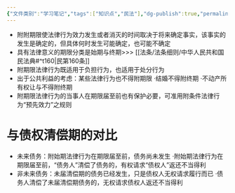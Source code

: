 ```yaml
---
{"文件类别":"学习笔记","tags":["知识点","民法"],"dg-publish":true,"permalink":"/学习笔记studyup/知识点cheese/附期限的法律行为/","dgPassFrontmatter":true,"created":"2024-07-19T09:54:05.270+08:00","updated":"2024-10-25T12:06:32.712+08:00"}
---
```


- 附附期限使法律行为效力发生或者消灭的时间取决于将来确定事实，该事实的发生是确定的，但具体何时发生可能确定，也可能不确定
- 具有法律意义的期限分类是始期与终期>>> [[法条/法条细则/中华人民共和国民法典#^t160\|民第160条]]
- 附期限法律行为既适用于负担行为，也适用于处分行为
- 出于公共利益的考虑：某些法律行为也不得附期限
·结婚不得附终期
·不动产所有权让与不得附终期
- 附期限法律行为的当事人在期限届至前也有保护必要，可准用附条件法律行为“预先效力”之规则
# 与债权清偿期的对比
- 未来债务：附始期法律行为在期限届至前，债务尚未发生
·附始期法律行为在期限届至前，“债务人”清偿了债务的，有权请求“债权人”返还不当得利
- 非未来债务：未届清偿期的债务已经发生，只是债权人无权请求履行而已
·债务人清偿了未届清偿期债务的，无权请求债权人返还不当得利
